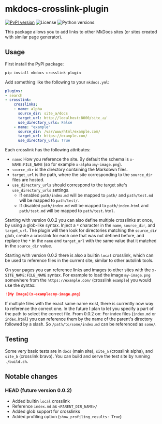# mkdocs-crosslink-plugin
[![PyPI version](https://img.shields.io/pypi/v/mkdocs-crosslink-plugin)](https://pypi.org/project/mkdocs-crosslink-plugin/)
![License](https://img.shields.io/pypi/l/mkdocs-crosslink-plugin)
![Python versions](https://img.shields.io/pypi/pyversions/mkdocs-crosslink-plugin)

This package allows you to add links to other MkDocs sites (or sites created with similar page generator).

## Usage

First install the PyPI package:
```bash
pip install mkdocs-crosslink-plugin
```

Add something like the following to your `mkdocs.yml`:
```yaml
plugins:
- search
- crosslink:
    crosslinks:
    - name: alpha
      source_dir: site_a/docs
      target_url: http://localhost:8000/site_a/
      use_directory_urls: False
    - name: "example"
      source_dir: /var/www/html/example.com/
      target_url: https://example.com/
      use_directory_urls: True
```

Each crosslink has the following attributes:

- `name`: How you reference the site.
    By default the schema is `x-NAME:FILE_NAME` (so for example `x-alpha:my-image.png`).
- `source_dir` is the directory containing the Markdown files.
- `target_url` is the path, where the site corresponding to the `source_dir` files are hosted.
- `use_directory_urls` should correspond to the target site's `use_directory_urls` settings.
    - If enabled `path/index.md` will be mapped to `path/` and `path/test.md` will be mapped to `path/test/`.
    - If disabled `path/index.md` will be mapped to `path/index.html` and `path/test.md` will be mapped to `path/test.html`.

Starting with version 0.0.2 you can also define multiple crosslinks at once, by using a glob-like syntax.
Inject a `*` character in the `name`, `source_dir`, and `target_url`.
The plugin will then look for directories matching the `source_dir` glob, create a crosslink for each one that was not defined before, and replace the `*` in the `name` and `target_url` with the same value that it matched in the `source_dir` value.

Starting with version 0.0.2 there is also a builtin `local` crosslink, which can be used to reference files in the current site, similar to other autolink tools.

On your pages you can reference links and images to other sites with the `x-SITE_NAME:FILE_NAME` syntax.
For example to load the image `my-image.png` somewhere from the `https://example.com/` (crosslink `example`) you would use the syntax:
```markdown
![My Image](x-example:my-image.png)
```

If multiple files with the exact same name exist, there is currently now way to reference the correct one.
In the future I plan to let you specify a part of the path to select the correct file.
From 0.0.2 on: For index files (`index.md` or `index.html`) you can reference them by the name of the parent's directory followed by a slash.
So `/path/to/some/index.md` can be referenced as `some/`.

## Testing

Some very basic tests are in `docs` (main site), `site_a` (crosslink alpha), and `site_b` (crosslink bravo).
You can build and serve the test site by running `./build.sh`.

## Notable changes

### HEAD (future version 0.0.2)

- Added builtin `local` crosslink
- Reference `index.md` as `<PARENT_DIR_NAME>/`
- Added glob support for crosslinks
- Added profiling option (`show_profiling_results: True`)
